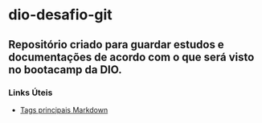 # dio-desafio-git

## Repositório criado para guardar estudos e documentações de acordo com o que será visto no bootacamp da DIO.

### Links Úteis
 - [Tags principais Markdown](https://www.markdownguide.org/basic-syntax/)
